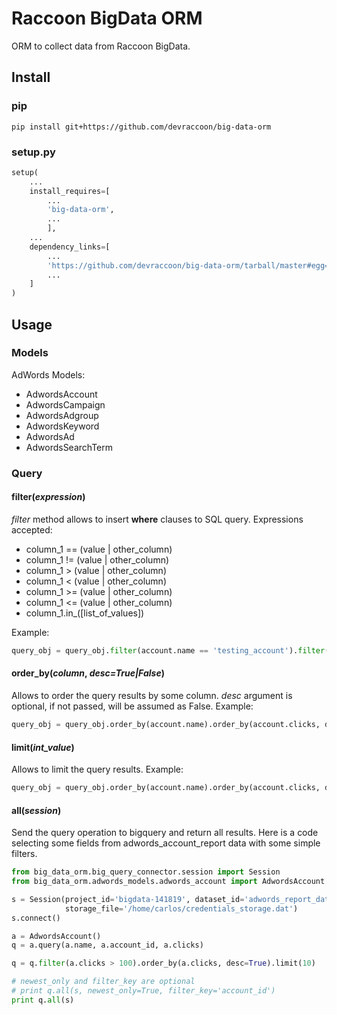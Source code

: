 # Raccoon BigData ORM
ORM to collect data from Raccoon BigData.

## Install

### pip

```
pip install git+https://github.com/devraccoon/big-data-orm
```

### setup.py

``` python
setup(
    ...
    install_requires=[
        ...
        'big-data-orm',
        ...
        ],
    ...
    dependency_links=[
        ...
        'https://github.com/devraccoon/big-data-orm/tarball/master#egg=big-data-orm'
        ...
    ]
)
```

## Usage

### Models

AdWords Models:
* AdwordsAccount
* AdwordsCampaign
* AdwordsAdgroup
* AdwordsKeyword
* AdwordsAd
* AdwordsSearchTerm

### Query

#### filter(*expression*)
*filter* method allows to insert **where** clauses to SQL query.
Expressions accepted:
* column_1 == (value | other_column)
* column_1 != (value | other_column)
* column_1 > (value | other_column)
* column_1 < (value | other_column)
* column_1 >= (value | other_column)
* column_1 <= (value | other_column)
* column_1.in_([list_of_values])

Example:
``` python
query_obj = query_obj.filter(account.name == 'testing_account').filter(acccount.clicks > 1000)
```

#### order_by(*column*, *desc=True|False*)

Allows to order the query results by some column. *desc* argument is optional, if not passed, will be assumed as False.
Example:
``` python
query_obj = query_obj.order_by(account.name).order_by(account.clicks, desc=True)
```
#### limit(*int_value*)

Allows to limit the query results.
Example:
``` python
query_obj = query_obj.order_by(account.name).order_by(account.clicks, desc=True).limit(10)
```
#### all(*session*)

Send the query operation to bigquery and return all results.
Here is a code selecting some fields from adwords_account_report data with some simple filters.

``` python
from big_data_orm.big_query_connector.session import Session
from big_data_orm.adwords_models.adwords_account import AdwordsAccount

s = Session(project_id='bigdata-141819', dataset_id='adwords_report_data',
            storage_file='/home/carlos/credentials_storage.dat')
s.connect()

a = AdwordsAccount()
q = a.query(a.name, a.account_id, a.clicks)

q = q.filter(a.clicks > 100).order_by(a.clicks, desc=True).limit(10)

# newest_only and filter_key are optional
# print q.all(s, newest_only=True, filter_key='account_id')
print q.all(s)
```
